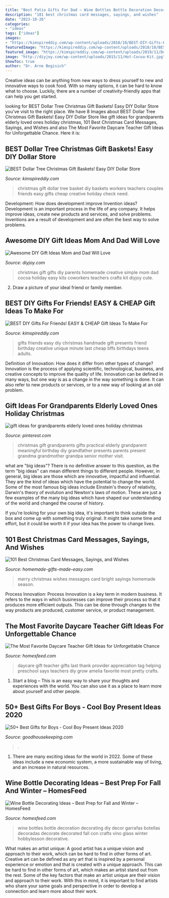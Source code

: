 ```yaml
---
title: "Best Patio Gifts For Dad ~ Wine Bottles Bottle Decoration Decorating Diy Decor Garrafas Botellas Decoradas Decorate Decorated Fall Con Crafts Vino Glass Winter Hobbylesson Decorative"
description: "101 best christmas card messages, sayings, and wishes"
date: "2023-10-26"
categories:
- "ideas"
tags: ["ideas"]
images:
- "https://kimspireddiy.com/wp-content/uploads/2018/10/BEST-DIY-Gifts-For-Friends-EASY-and-CHEAP-Gift-Ideas-To-Make-For-Birthdays-Christmas-Gifts-Creative-and-Unique-Presents-That-Are-Cute-Last-Minute-Handmade-Ideas-BFFs-Teens-8.jpg"
featuredImage: "https://kimspireddiy.com/wp-content/uploads/2018/10/BEST-DIY-Gifts-For-Friends-EASY-and-CHEAP-Gift-Ideas-To-Make-For-Birthdays-Christmas-Gifts-Creative-and-Unique-Presents-That-Are-Cute-Last-Minute-Handmade-Ideas-BFFs-Teens-8.jpg"
featured_image: "https://kimspireddiy.com/wp-content/uploads/2019/11/Dollar-Tree-Christmas-Gift-Basket-Ideas-DIY.jpg"
image: "http://diyjoy.com/wp-content/uploads/2015/11/Hot-Cocoa-Kit.jpg"
ShowToc: true
author: "Dr. Arne Bogisich"
---
```



Creative ideas can be anything from new ways to dress yourself to new and innovative ways to cook food. With so many options, it can be hard to know what to choose. Luckily, there are a number of creativity-friendly apps that can help you get started.

	

		
looking for BEST Dollar Tree Christmas Gift Baskets! Easy DIY Dollar Store you've visit to the right place. We have 8 Images about BEST Dollar Tree Christmas Gift Baskets! Easy DIY Dollar Store like gift ideas for grandparents elderly loved ones holiday christmas, 101 Best Christmas Card Messages, Sayings, and Wishes and also The Most Favorite Daycare Teacher Gift Ideas for Unforgettable Chance. Here it is:
		
    
## BEST Dollar Tree Christmas Gift Baskets! Easy DIY Dollar Store

<img loading=lazy src="https://kimspireddiy.com/wp-content/uploads/2019/11/Dollar-Tree-Christmas-Gift-Basket-Ideas-DIY.jpg" onerror="this.onerror=null;this.src='https://tse2.mm.bing.net/th?id=OIP.Uhgd6FUSKXUpNMv1QZlfJQHaLH&amp;pid=15.1';" alt="BEST Dollar Tree Christmas Gift Baskets! Easy DIY Dollar Store">

_Source: kimspireddiy.com_

>christmas gift dollar tree basket diy baskets workers teachers couples friends easy gifts cheap creative holiday check need. 

	

Development: How does development improve Invention ideas?
Development is an important process in the life of any company. It helps improve ideas, create new products and services, and solve problems. Inventions are a result of development and are often the best way to solve problems.

    
## Awesome DIY Gift Ideas Mom And Dad Will Love

<img loading=lazy src="http://diyjoy.com/wp-content/uploads/2015/11/Hot-Cocoa-Kit.jpg" onerror="this.onerror=null;this.src='https://tse1.mm.bing.net/th?id=OIP.R97NW3HWuWb9WZr0dDBJKAHaLZ&amp;pid=15.1';" alt="Awesome DIY Gift Ideas Mom and Dad Will Love">

_Source: diyjoy.com_

>christmas gift gifts diy parents homemade creative simple mom dad cocoa holiday easy kits coworkers teachers crafts kit diyjoy cute. 

	

2. Draw a picture of your ideal friend or family member.

    
## BEST DIY Gifts For Friends! EASY &amp; CHEAP Gift Ideas To Make For

<img loading=lazy src="https://kimspireddiy.com/wp-content/uploads/2018/10/BEST-DIY-Gifts-For-Friends-EASY-and-CHEAP-Gift-Ideas-To-Make-For-Birthdays-Christmas-Gifts-Creative-and-Unique-Presents-That-Are-Cute-Last-Minute-Handmade-Ideas-BFFs-Teens-8.jpg" onerror="this.onerror=null;this.src='https://tse2.mm.bing.net/th?id=OIP.k5926199AfVMNOe558M1XwHaLH&amp;pid=15.1';" alt="BEST DIY Gifts For Friends! EASY &amp; CHEAP Gift Ideas To Make For">

_Source: kimspireddiy.com_

>gifts friends easy diy christmas handmade gift presents friend birthday creative unique minute last cheap bffs birthdays teens adults. 

	

Definition of Innovation: How does it differ from other types of change?
Innovation is the process of applying scientific, technological, business, and creative concepts to improve the quality of life. Innovation can be defined in many ways, but one way is as a change in the way something is done. It can also refer to new products or services, or to a new way of looking at an old problem.

    
## Gift Ideas For Grandparents Elderly Loved Ones Holiday Christmas

<img loading=lazy src="https://i.pinimg.com/736x/70/f1/92/70f1928b0d2e8953c4f6d93764bee25a.jpg" onerror="this.onerror=null;this.src='https://tse4.mm.bing.net/th?id=OIP.Qm6usEy3YuZh1n4z_WTiQQHaLG&amp;pid=15.1';" alt="gift ideas for grandparents elderly loved ones holiday christmas">

_Source: pinterest.com_

>christmas gift grandparents gifts practical elderly grandparent meaningful birthday diy grandfather presents parents present grandma grandmother grandpa senior mother visit. 

	

what are "big ideas"?
There is no definitive answer to this question, as the term "big ideas" can mean different things to different people. However, in general, big ideas are those which are innovative, impactful and influential. They are the kind of ideas which have the potential to change the world.
Some of the most famous big ideas include Einstein's theory of relativity, Darwin's theory of evolution and Newton's laws of motion. These are just a few examples of the many big ideas which have shaped our understanding of the world and changed the course of history.

If you're looking for your own big idea, it's important to think outside the box and come up with something truly original. It might take some time and effort, but it could be worth it if your idea has the power to change lives.

    
## 101 Best Christmas Card Messages, Sayings, And Wishes

<img loading=lazy src="https://www.homemade-gifts-made-easy.com/image-files/merry-christmas-images-cstm-be-merry-and-bright-600x900.jpg" onerror="this.onerror=null;this.src='https://tse4.mm.bing.net/th?id=OIP.fhlCYKrWZnu44OLNnszfSwHaLH&amp;pid=15.1';" alt="101 Best Christmas Card Messages, Sayings, and Wishes">

_Source: homemade-gifts-made-easy.com_

>merry christmas wishes messages card bright sayings homemade season. 

	

Process Innovation:
Process Innovation is a key term in modern business. It refers to the ways in which businesses can improve their process so that it produces more efficient outputs. This can be done through changes to the way products are produced, customer service, or product management.

    
## The Most Favorite Daycare Teacher Gift Ideas For Unforgettable Chance

<img loading=lazy src="https://homesfeed.com/wp-content/uploads/2015/10/stunning-and-lovable-daycare-teacher-gift-design-with-blue-chevron-pattern-and-blue-cattle-and-potted-flower.jpg" onerror="this.onerror=null;this.src='https://tse4.mm.bing.net/th?id=OIP.-k7y9eDzqp7gNnyknUM0uAHaLG&amp;pid=15.1';" alt="The Most Favorite Daycare Teacher Gift Ideas for Unforgettable Chance">

_Source: homesfeed.com_

>daycare gift teacher gifts last thank provider appreciation tag helping preschool says teachers diy grow amelia favorite most pretty crafts. 

	

1. Start a blog – This is an easy way to share your thoughts and experiences with the world. You can also use it as a place to learn more about yourself and other people.

    
## 50+ Best Gifts For Boys - Cool Boy Present Ideas 2020

<img loading=lazy src="https://hips.hearstapps.com/vader-prod.s3.amazonaws.com/1563813090-gifts-for-boys-nerf-fortnite-1563813072.jpg?crop=0.668xw:1.00xh;0.199xw,0&amp;resize=480:*" onerror="this.onerror=null;this.src='https://tse2.mm.bing.net/th?id=OIP.MTCrf1CsQMPigYcue8j6yAHaLG&amp;pid=15.1';" alt="50+ Best Gifts for Boys - Cool Boy Present Ideas 2020">

_Source: goodhousekeeping.com_

>. 

	

1. There are many exciting ideas for the world in 2022. Some of these ideas include a new economic system, a more sustainable way of living, and an increase in natural resources.

    
## Wine Bottle Decorating Ideas – Best Prep For Fall And Winter – HomesFeed

<img loading=lazy src="https://homesfeed.com/wp-content/uploads/2015/09/vintage-diy-wine-bottle-decorating-ideas-with-yarn-application-and-large-letter-decoration-shaping-love-in-brown-and-white-tone.jpg" onerror="this.onerror=null;this.src='https://tse4.mm.bing.net/th?id=OIP.SrVa1VCq8HmTnPafDttV9gHaJ3&amp;pid=15.1';" alt="Wine Bottle Decorating Ideas – Best Prep for Fall and Winter – HomesFeed">

_Source: homesfeed.com_

>wine bottles bottle decoration decorating diy decor garrafas botellas decoradas decorate decorated fall con crafts vino glass winter hobbylesson decorative. 

	

What makes an artist unique: A good artist has a unique vision and approach to their work, which can be hard to find in other forms of art.
Creative art can be defined as any art that is inspired by a personal experience or emotion and that is created with a unique approach. This can be hard to find in other forms of art, which makes an artist stand out from the rest. Some of the key factors that make an artist unique are their vision and approach to their work. With this in mind, it is important to find artists who share your same goals and perspective in order to develop a connection and learn more about their work.

